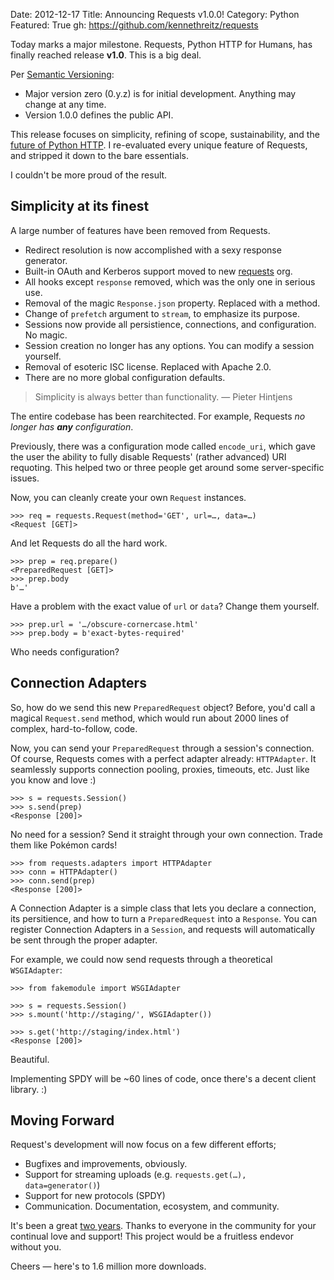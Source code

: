 Date: 2012-12-17
Title: Announcing Requests v1.0.0!
Category: Python
Featured: True
gh: https://github.com/kennethreitz/requests

Today marks a major milestone. Requests, Python HTTP for Humans, has finally reached release **v1.0**. This is a big deal.

Per [Semantic Versioning](http://semver.org/):

- Major version zero (0.y.z) is for initial development. Anything may change at any time.
- Version 1.0.0 defines the public API.

This release focuses on simplicity, refining of scope, sustainability, and the [future of Python HTTP](http://kennethreitz.org/the-future-of-python-http.html). I re-evaluated every unique feature of Requests, and stripped it down to the bare essentials.

I couldn't be more proud of the result.

## Simplicity at its finest

A large number of features have been removed from Requests.

- Redirect resolution is now accomplished with a sexy response generator.
- Built-in OAuth and Kerberos support moved to new [requests](https://github.com/requests/) org.
- All hooks except `response` removed, which was the only one in serious use.
- Removal of the magic `Response.json` property. Replaced with a method.
- Change of `prefetch` argument to `stream`, to emphasize its purpose.
- Sessions now provide all persistience, connections, and configuration. No magic.
- Session creation no longer has any options. You can modify a session yourself.
- Removal of esoteric ISC license. Replaced with Apache 2.0.
- There are no more global configuration defaults.

> Simplicity is always better than functionality.
  — Pieter Hintjens

The entire codebase has been rearchitected. For example, Requests *no longer has **any** configuration*.

Previously, there was a configuration mode called `encode_uri`, which gave the user the ability to fully disable Requests' (rather advanced) URI requoting. This helped two or three people get around some server-specific issues.

Now, you can cleanly create your own `Request` instances.

    >>> req = requests.Request(method='GET', url=…, data=…)
    <Request [GET]>

And let Requests do all the hard work.

    >>> prep = req.prepare()
    <PreparedRequest [GET]>
    >>> prep.body
    b'…'

Have a problem with the exact value of `url` or `data`? Change them yourself.

    >>> prep.url = '…/obscure-cornercase.html'
    >>> prep.body = b'exact-bytes-required'

Who needs configuration?

## Connection Adapters

So, how do we send this new `PreparedRequest` object? Before, you'd call a magical `Request.send` method, which would run about 2000 lines of complex, hard-to-follow, code.

Now, you can send your `PreparedRequest` through a session's connection. Of course, Requests comes with a perfect adapter already: `HTTPAdapter`. It seamlessly supports connection pooling, proxies, timeouts, etc. Just like you know and love :)

    >>> s = requests.Session()
    >>> s.send(prep)
    <Response [200]>


No need for a session? Send it straight through your own connection. Trade them like Pokémon cards!

    >>> from requests.adapters import HTTPAdapter
    >>> conn = HTTPAdapter()
    >>> conn.send(prep)
    <Response [200]>

A Connection Adapter is a simple class that lets you declare a connection, its persitience, and how to turn a `PreparedRequest` into a `Response`. You can register Connection Adapters in a `Session`, and requests will automatically be sent through the proper adapter.

For example, we could now send requests through a theoretical `WSGIAdapter`:

    >>> from fakemodule import WSGIAdapter

    >>> s = requests.Session()
    >>> s.mount('http://staging/', WSGIAdapter())

    >>> s.get('http://staging/index.html')
    <Response [200]>

Beautiful.

Implementing SPDY will be ~60 lines of code, once there's a decent client library. :)

## Moving Forward

Request's development will now focus on a few different efforts;

- Bugfixes and improvements, obviously.
- Support for streaming uploads (e.g. `requests.get(…), data=generator()`)
- Support for new protocols (SPDY)
- Communication. Documentation, ecosystem, and community.

It's been a great [two years](http://kennethreitz.org/requests-python-http-module.html). Thanks to everyone in the community for your continual love and support! This project would be a fruitless endevor without you.

Cheers — here's to 1.6 million more downloads.
